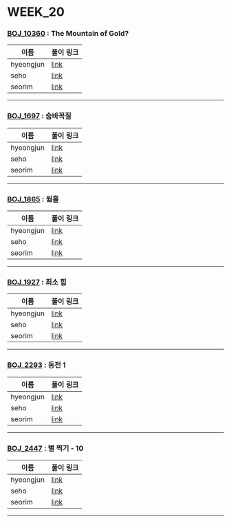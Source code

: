 # WEEK_20

### [BOJ_10360](https://boj.kr/10360) : The Mountain of Gold?

|이름|풀이 링크|
|--|--|
|hyeongjun| [link](BOJ_10360/hyeongjun.cpp)
|seho| [link](BOJ_10360/seho.py)
|seorim| [link](BOJ_10360/seorim.py)
---


### [BOJ_1697](https://boj.kr/1697) : 숨바꼭질

|이름|풀이 링크|
|--|--|
|hyeongjun| [link](BOJ_1697/hyeongjun.cpp)
|seho| [link](BOJ_1697/seho.py)
|seorim| [link](BOJ_1697/seorim.py)
---


### [BOJ_1865](https://boj.kr/1865) : 웜홀

|이름|풀이 링크|
|--|--|
|hyeongjun| [link](BOJ_1865/hyeongjun.cpp)
|seho| [link](BOJ_1865/seho.py)
|seorim| [link](BOJ_1865/seorim.py)
---


### [BOJ_1927](https://boj.kr/1927) : 최소 힙

|이름|풀이 링크|
|--|--|
|hyeongjun| [link](BOJ_1927/hyeongjun.cpp)
|seho| [link](BOJ_1927/seho.py)
|seorim| [link](BOJ_1927/seorim.py)
---


### [BOJ_2293](https://boj.kr/2293) : 동전 1

|이름|풀이 링크|
|--|--|
|hyeongjun| [link](BOJ_2293/hyeongjun.cpp)
|seho| [link](BOJ_2293/seho.py)
|seorim| [link](BOJ_2293/seorim.py)
---


### [BOJ_2447](https://boj.kr/2447) : 별 찍기 - 10

|이름|풀이 링크|
|--|--|
|hyeongjun| [link](BOJ_2447/hyeongjun.cpp)
|seho| [link](BOJ_2447/seho.py)
|seorim| [link](BOJ_2447/seorim.py)
---
